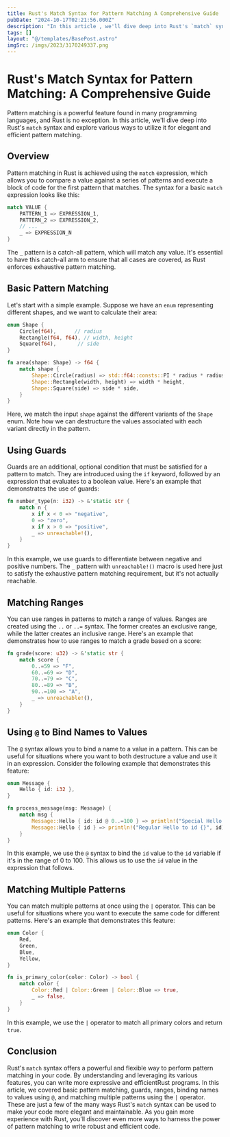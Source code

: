 ```yaml
---
title: Rust's Match Syntax for Pattern Matching A Comprehensive Guide
pubDate: "2024-10-17T02:21:56.000Z"
description: "In this article , we'll dive deep into Rust's `match` syntax and explore various ways to utilize it for elegant and efficient pattern matching"
tags: []
layout: "@/templates/BasePost.astro"
imgSrc: /imgs/2023/3170249337.png
---
```

# Rust's Match Syntax for Pattern Matching: A Comprehensive Guide

Pattern matching is a powerful feature found in many programming languages, and Rust is no exception. In this article, we'll dive deep into Rust's `match` syntax and explore various ways to utilize it for elegant and efficient pattern matching.

## Overview

Pattern matching in Rust is achieved using the `match` expression, which allows you to compare a value against a series of patterns and execute a block of code for the first pattern that matches. The syntax for a basic `match` expression looks like this:

```rust
match VALUE {
    PATTERN_1 => EXPRESSION_1,
    PATTERN_2 => EXPRESSION_2,
    // ...
    _ => EXPRESSION_N
}
```

The `_` pattern is a catch-all pattern, which will match any value. It's essential to have this catch-all arm to ensure that all cases are covered, as Rust enforces exhaustive pattern matching.

## Basic Pattern Matching

Let's start with a simple example. Suppose we have an `enum` representing different shapes, and we want to calculate their area:

```rust
enum Shape {
    Circle(f64),      // radius
    Rectangle(f64, f64), // width, height
    Square(f64),       // side
}

fn area(shape: Shape) -> f64 {
    match shape {
        Shape::Circle(radius) => std::f64::consts::PI * radius * radius,
        Shape::Rectangle(width, height) => width * height,
        Shape::Square(side) => side * side,
    }
}
```

Here, we match the input `shape` against the different variants of the `Shape` enum. Note how we can destructure the values associated with each variant directly in the pattern.

## Using Guards

Guards are an additional, optional condition that must be satisfied for a pattern to match. They are introduced using the `if` keyword, followed by an expression that evaluates to a boolean value. Here's an example that demonstrates the use of guards:

```rust
fn number_type(n: i32) -> &'static str {
    match n {
        x if x < 0 => "negative",
        0 => "zero",
        x if x > 0 => "positive",
        _ => unreachable!(),
    }
}
```

In this example, we use guards to differentiate between negative and positive numbers. The `_` pattern with `unreachable!()` macro is used here just to satisfy the exhaustive pattern matching requirement, but it's not actually reachable.

## Matching Ranges

You can use ranges in patterns to match a range of values. Ranges are created using the `..` or `..=` syntax. The former creates an exclusive range, while the latter creates an inclusive range. Here's an example that demonstrates how to use ranges to match a grade based on a score:

```rust
fn grade(score: u32) -> &'static str {
    match score {
        0..=59 => "F",
        60..=69 => "D",
        70..=79 => "C",
        80..=89 => "B",
        90..=100 => "A",
        _ => unreachable!(),
    }
}
```

## Using `@` to Bind Names to Values

The `@` syntax allows you to bind a name to a value in a pattern. This can be useful for situations where you want to both destructure a value and use it in an expression. Consider the following example that demonstrates this feature:

```rust
enum Message {
    Hello { id: i32 },
}

fn process_message(msg: Message) {
    match msg {
        Message::Hello { id: id @ 0..=100 } => println!("Special Hello to id {}", id),
        Message::Hello { id } => println!("Regular Hello to id {}", id),
    }
}
```

In this example, we use the `@` syntax to bind the `id` value to the `id` variable if it's in the range of 0 to 100. This allows us to use the `id` value in the expression that follows.

## Matching Multiple Patterns

You can match multiple patterns at once using the `|` operator. This can be useful for situations where you want to execute the same code for different patterns. Here's an example that demonstrates this feature:

```rust
enum Color {
    Red,
    Green,
    Blue,
    Yellow,
}

fn is_primary_color(color: Color) -> bool {
    match color {
        Color::Red | Color::Green | Color::Blue => true,
        _ => false,
    }
}
```

In this example, we use the `|` operator to match all primary colors and return `true`.

## Conclusion

Rust's `match` syntax offers a powerful and flexible way to perform pattern matching in your code. By understanding and leveraging its various features, you can write more expressive and efficientRust programs. In this article, we covered basic pattern matching, guards, ranges, binding names to values using `@`, and matching multiple patterns using the `|` operator. These are just a few of the many ways Rust's `match` syntax can be used to make your code more elegant and maintainable. As you gain more experience with Rust, you'll discover even more ways to harness the power of pattern matching to write robust and efficient code.

